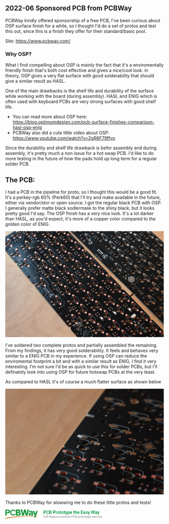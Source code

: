  ## 2022-06 Sponsored PCB from PCBWay
PCBWay kindly offered sponsorship of a free PCB, I've been curious about OSP surface finish for a while, so I thought I'd do a set of protos and test this out, since this is a finish they offer for their standard/basic pool. 

Site: https://www.pcbway.com/

### Why OSP?
What I find compelling about OSP is mainly the fact that it's a enviromentally friendly finish that's both cost effective and gives a nice/cool look. In theory, OSP gives a very flat surface with good solderability that should give a similar result as HASL.

One of the main drawbacks is the shelf life and durability of the surface while working with the board (during assembly). HASL and ENIG which is often used with keyboard PCBs are very strong surfaces with good shelf life.

- You can read more about OSP here: https://blog.optimumdesign.com/pcb-surface-finishes-comparison-hasl-osp-enig
- PCBWay also did a cute little video about OSP: https://www.youtube.com/watch?v=2gR6F79ffyo

Since the durability and shelf life drawback is befor assembly and during assembly, it's pretty much a non issue for a hot swap PCB. I'd like to do more testing in the future of how the pads hold up long term for a regular solder PCB.

## The PCB:
I had a PCB in the pipeline for proto, so I thought this would be a good fit. It's a perkey-rgb 60% (Perk60) that I'll try and make available in the future, either via vendor/stor or open source. I got the regular black PCB with OSP. I generally prefer matte black sodlermask to the shiny black, but it looks pretty good I'd say. The OSP finish has a very nice look. It's a lot darker than HASL, as you'd expect, it's more of a copper color compared to the golden color of ENIG.

![pic1](./overview.jpg)

I've soldered two complete protos and partially assembled the remaining. From my findings, it has very good solderability. It feels and behaves very similar to a ENIG PCB in my experience. If using OSP can reduce the enviromental footprint a bit and with a similar result as ENIG, I find it very interesting. I'm not sure I'd be as quick to use this for solder PCBs, but I'll definately look into using OSP for future hotswap PCBs at the very least.

As compared to HASL it's of course a much flatter surface as shown below

![pic2](./flat.jpg)

Thanks to PCBWay for alowwing me to do these little protos and tests!

![pic3](./index.jpg)
